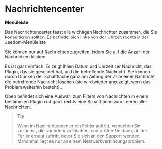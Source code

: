 # Nachrichtencenter
**Menüleiste**

Das Nachrichtencenter fasst alle wichtigen Nachrichten zusammen, die Sie konsultieren sollten. Es befindet sich links von der Uhrzeit rechts in der Jeedom-Menüleiste.

Sie können nur auf Nachrichten zugreifen, indem Sie auf die Anzahl der Nachrichten klicken.

Es ist ganz einfach. Es zeigt Ihnen Datum und Uhrzeit der Nachricht, das Plugin, das sie gesendet hat, und die betreffende Nachricht. Sie können durch Drücken der Schaltfläche ganz am Anfang der Zeile einer Nachricht die betreffende Nachricht löschen (sie wird wieder angezeigt, wenn das Problem weiterhin besteht)..

Oben befindet sich eine Auswahl zum Filtern von Nachrichten in einem bestimmten Plugin und ganz rechts eine Schaltfläche zum Leeren aller Nachrichten.

> **Tip**
>
> Wenn im Nachrichtencenter ein Fehler auftritt, versuchen Sie zunächst, die Nachricht zu löschen, und prüfen Sie dann, ob der Fehler erneut auftritt, bevor Sie sich an den Support wenden. Manchmal liegt es nur an einem Netzwerkverbindungsproblem.
